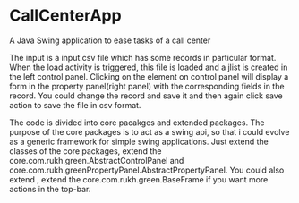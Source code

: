 CallCenterApp
=============

A Java Swing application to ease tasks of a call center

The input is a input.csv file which has some records in particular format.
When the load activity is triggered, this file is loaded and a jlist is created in the left control panel. Clicking on the element on control panel will display a form in the property panel(right panel) with the corresponding fields in the record. You could change the record and save it and then again click save action to save the file in csv format.

The code is divided into core pacakges and extended packages. The purpose of the core packages is to act as a swing api, so that i could evolve as a generic framework for simple swing applications. Just extend the classes of the core packages, extend the core.com.rukh.green.AbstractControlPanel and core.com.rukh.greenPropertyPanel.AbstractPropertyPanel. You could also extend , extend the core.com.rukh.green.BaseFrame if you want more actions in the top-bar.
